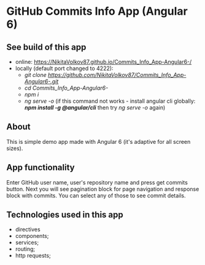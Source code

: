 # GitHub Commits Info App (Angular 6)

## See build of this app
* online:
https://NikitaVolkov87.github.io/Commits_Info_App-Angular6-/
* locally (default port changed to 4222):
  - <i>git clone https://github.com/NikitaVolkov87/Commits_Info_App-Angular6-.git</i>
  - <i>cd Commits_Info_App-Angular6-</i>
  - <i>npm i</i>
  - <i>ng serve -o</i> (if this command not works - install angular cli globally: <b><i>npm install -g @angular/cli</i></b> then try <i>ng serve -o</i> again)

## About
This is simple demo app made with Angular 6 (it's adaptive for all screen sizes).

## App functionality
Enter GitHub user name, user's repository name and press get commits button. Next you will see pagination block for page navigation and response block with commits. You can select any of those to see commit details.

## Technologies used in this app
- directives
- components;
- services;
- routing;
- http requests;
